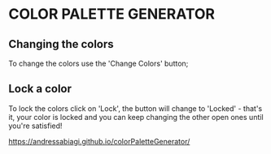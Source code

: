 # COLOR PALETTE GENERATOR 

## Changing the colors
To change the colors use the 'Change Colors' button;

## Lock a color
To lock the colors click on 'Lock', the button will change to 'Locked' - that's it, your color is locked and you can keep changing the other open ones until you're satisfied!

https://andressabiagi.github.io/colorPaletteGenerator/
